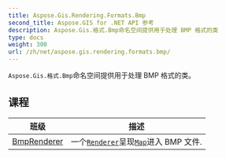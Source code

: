 ```yaml
---
title: Aspose.Gis.Rendering.Formats.Bmp
second_title: Aspose.GIS for .NET API 参考
description: Aspose.Gis.格式.Bmp命名空间提供用于处理 BMP 格式的类
type: docs
weight: 300
url: /zh/net/aspose.gis.rendering.formats.bmp/
---
```

`Aspose.Gis.格式.Bmp`命名空间提供用于处理 BMP 格式的类。

## 课程

| 班级 | 描述 |
| --- | --- |
| [BmpRenderer](./bmprenderer/) | 一个[`Renderer`](../aspose.gis.rendering/renderer/)呈现[`Map`](../aspose.gis.rendering/map/)进入 BMP 文件. |



